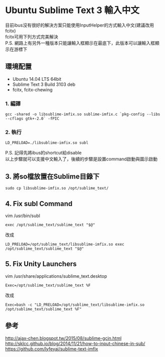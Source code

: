 # Ubuntu Sublime Text 3 輸入中文
目前ibus沒有很好的解決方案只能使用InputHelper的方式輸入中文(建議改用fcitx)  
fcitx可用下列方式完美解決  
P.S. 網路上有另外一種版本只能讓輸入框顯示在最底下，此版本可以讓輸入框顯示在游標下

## 環境配置
- Ubuntu 14.04 LTS 64bit
- Sublime Text 3 Build 3103 deb
- fcitx, fcitx-chewing

### 1. 編譯
```
gcc -shared -o libsublime-imfix.so sublime-imfix.c `pkg-config --libs --cflags gtk+-2.0` -fPIC
```
### 2. 執行
```
LD_PRELOAD=./libsublime-imfix.so subl
```
P.S. 記得先將ibus的shortcut給disable  
以上步驟就可以支援中文輸入了，後續的步驟是設置command啟動與圖示啟動

## 3. 將so檔放置在Sublime目錄下
```
sudo cp libsublime-imfix.so /opt/sublime_text/
```

## 4. Fix subl Command
vim /usr/bin/subl
```
exec /opt/sublime_text/sublime_text "$@"
```
改成
```
LD_PRELOAD=/opt/sublime_text/libsublime-imfix.so exec /opt/sublime_text/sublime_text "$@"
```

## 5. Fix Unity Launchers
vim /usr/share/applications/sublime_text.desktop
```
Exec=/opt/sublime_text/sublime_text %F
```
改成
```
Exec=bash -c "LD_PRELOAD=/opt/sublime_text/libsublime-imfix.so /opt/sublime_text/sublime_text %F"
```

## 參考
http://ajax-chen.blogspot.tw/2015/08/sublime-gcin.html  
http://sklcc.github.io/blog/2014/11/21/how-to-input-chinese-in-sub/  
https://github.com/lyfeyaj/sublime-text-imfix  
